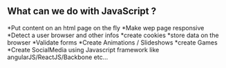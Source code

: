 ## What can we do with JavaScript ?

*Put content on an html page on the fly
*Make wep page responsive
*Detect a user browser and other infos
*create cookies
*store data on the browser
*Validate forms
*Create Animations / Slideshows 
*create Games
*Create SocialMedia
using Javascript framework like angularJS/ReactJS/Backbone etc...